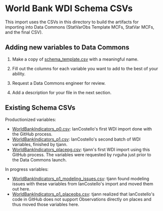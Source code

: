 # World Bank WDI Schema CSVs

This import uses the CSVs in this directory to build the artifacts for importing
into Data Commons (StatVarObs Template MCFs, StatVar MCFs, and the final CSV).

## Adding new variables to Data Commons

1. Make a copy of [schema_template.csv](schema_template.csv) with a meaningful
   name.

1. Fill out the columns for each variable you want to add
   to the best of your ability.

1. Request a Data Commons engineer for review.

1. Add a description for your file in the next section.

## Existing Schema CSVs

Productionized variables:

- [WorldBankIndicators_p0.csv](WorldBankIndicators_p0.csv): IanCostello's first WDI import done with the GitHub process.
- [WorldBankIndicators_p1.csv](WorldBankIndicators_p1.csv): IanCostello's second batch of WDI variables, finished by tjann.
- [WorldBankIndicators_placepg.csv](WorldBankIndicators_placepg.csv): tjann's first WDI import using this GitHub process. The variables were requested by rvguha just prior to the Data Commons launch.

In progress variables:

- [WorldBankIndicators_p1_modeling_issues.csv](WorldBankIndicators_p1_modeling_issues.csv): tjann found modeling issues with these variables from IanCostello's import and moved them out here.
- [WorldBankIndicators_p1_placeobs.csv](WorldBankIndicators_p1_placeobs.csv): tjann realized that IanCostello's code in GitHub does not support Observations directly on places and thus moved those variables here.
